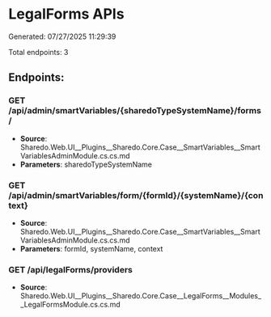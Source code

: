 ﻿# LegalForms APIs
Generated: 07/27/2025 11:29:39

Total endpoints: 3

## Endpoints:
### GET /api/admin/smartVariables/{sharedoTypeSystemName}/forms/
- **Source**: Sharedo.Web.UI__Plugins__Sharedo.Core.Case__SmartVariables__SmartVariablesAdminModule.cs.cs.md
- **Parameters**: sharedoTypeSystemName

### GET /api/admin/smartVariables/form/{formId}/{systemName}/{context}
- **Source**: Sharedo.Web.UI__Plugins__Sharedo.Core.Case__SmartVariables__SmartVariablesAdminModule.cs.cs.md
- **Parameters**: formId, systemName, context

### GET /api/legalForms/providers
- **Source**: Sharedo.Web.UI__Plugins__Sharedo.Core.Case__LegalForms__Modules__LegalFormsModule.cs.cs.md


